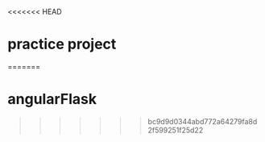 <<<<<<< HEAD
# practice project
=======
# angularFlask
>>>>>>> bc9d9d0344abd772a64279fa8d2f599251f25d22
